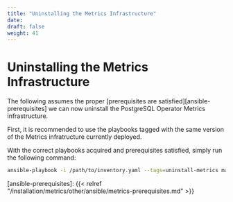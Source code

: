 ```yaml
---
title: "Uninstalling the Metrics Infrastructure"
date:
draft: false
weight: 41
---
```


# Uninstalling the Metrics Infrastructure

The following assumes the proper [prerequisites are satisfied][ansible-prerequisites]
we can now uninstall the PostgreSQL Operator Metrics infrastructure.

First, it is recommended to use the playbooks tagged with the same version
of the Metrics infratructure currently deployed.

With the correct playbooks acquired and prerequisites satisfied, simply run
the following command:

```bash
ansible-playbook -i /path/to/inventory.yaml --tags=uninstall-metrics main.yml
```

[ansible-prerequisites]: {{< relref "/installation/metrics/other/ansible/metrics-prerequisites.md" >}}
